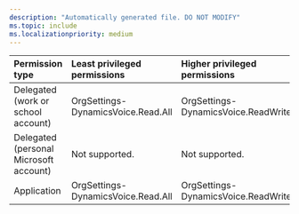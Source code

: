 ```yaml
---
description: "Automatically generated file. DO NOT MODIFY"
ms.topic: include
ms.localizationpriority: medium
---
```


|Permission type|Least privileged permissions|Higher privileged permissions|
|:---|:---|:---|
|Delegated (work or school account)|OrgSettings-DynamicsVoice.Read.All|OrgSettings-DynamicsVoice.ReadWrite.All|
|Delegated (personal Microsoft account)|Not supported.|Not supported.|
|Application|OrgSettings-DynamicsVoice.Read.All|OrgSettings-DynamicsVoice.ReadWrite.All|

